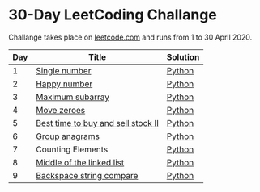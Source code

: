 # 30-Day LeetCoding Challange

Challange takes place on [leetcode.com](https://leetcode.com/) and runs from 1 to 30 April 2020.

| Day | Title | Solution |
| --- | ----- | -------- |
| 1 | [Single number](https://leetcode.com/problems/single-number/) | [Python](https://github.com/MateuszKudla/30-day-leet-coding-challange/blob/master/day-1/single-number.py) | 
| 2 | [Happy number](https://leetcode.com/problems/happy-number/) | [Python](https://github.com/MateuszKudla/30-day-leet-coding-challange/blob/master/day-2/happy-number.py) |
| 3 | [Maximum subarray](https://leetcode.com/problems/maximum-subarray/) | [Python](https://github.com/MateuszKudla/30-day-leet-coding-challange/blob/master/day-3/maximum-subarray.py) |
| 4 | [Move zeroes](https://leetcode.com/problems/move-zeroes/) | [Python](https://github.com/MateuszKudla/30-day-leet-coding-challange/blob/master/day-4/move-zeroes.py) |
| 5 | [Best time to buy and sell stock II](https://leetcode.com/problems/best-time-to-buy-and-sell-stock-ii/) | [Python](https://github.com/MateuszKudla/30-day-leet-coding-challange/blob/master/day-5/best-time-to-buy-and-sell-stock-ii.py) |
| 6 | [Group anagrams](https://leetcode.com/problems/group-anagrams/) | [Python](https://github.com/MateuszKudla/30-day-leet-coding-challange/blob/master/day-6/group-anagrams.py) |
| 7 | Counting Elements | [Python](https://github.com/MateuszKudla/30-day-leet-coding-challange/blob/master/day-7/counting-elements.py) |
| 8 | [Middle of the linked list](https://leetcode.com/problems/middle-of-the-linked-list/) | [Python](https://github.com/MateuszKudla/30-day-leet-coding-challange/blob/master/day-8/middle-of-the-linked-list.py) |
| 9 | [Backspace string compare](https://leetcode.com/problems/backspace-string-compare/) | [Python](https://github.com/MateuszKudla/30-day-leet-coding-challange/blob/master/day-9/backspace-string-compare.py) | Easy |